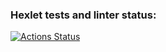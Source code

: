 ### Hexlet tests and linter status:
[![Actions Status](https://github.com/SergeiFridman/data-analytics-project-92/actions/workflows/hexlet-check.yml/badge.svg)](https://github.com/SergeiFridman/data-analytics-project-92/actions)
